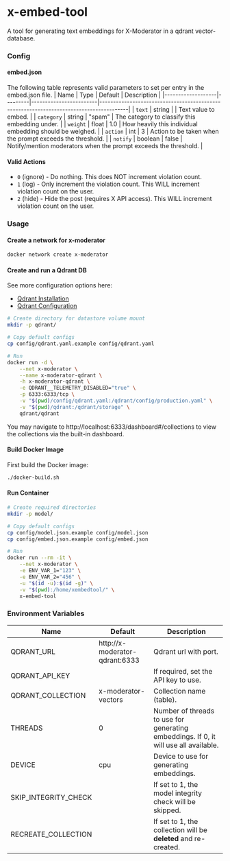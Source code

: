 # x-embed-tool

A tool for generating text embeddings for X-Moderator in a qdrant vector-database.

### Config

#### embed.json

The following table represents valid parameters to set per entry in the embed.json file.
| Name              | Type    | Default                | Description                                                                            |
|-------------------|---------|------------------------|----------------------------------------------------------------------------------------|
| `text`            | string  |                        | Text value to embed.                                                                   |
| `category`        | string  | "spam"                 | The category to classify this embedding under.                                         |
| `weight`          | float   | 1.0                    | How heavily this individual embedding should be weighed.                               |
| `action`          | int     | 3                      | Action to be taken when the prompt exceeds the threshold.                              |
| `notify`          | boolean | false                  | Notify/mention moderators when the prompt exceeds the threshold.                       |

#### Valid Actions

- `0` (ignore) - Do nothing. This does NOT increment violation count.
- `1` (log) - Only increment the violation count. This WILL increment violation count on the user.
- `2` (hide) - Hide the post (requires X API access). This WILL increment violation count on the user.


### Usage

#### Create a network for x-moderator
```sh
docker network create x-moderator
```


#### Create and run a Qdrant DB

See more configuration options here:
- [Qdrant Installation](https://qdrant.tech/documentation/guides/installation/)
- [Qdrant Configuration](https://qdrant.tech/documentation/guides/configuration/)

```sh
# Create directory for datastore volume mount
mkdir -p qdrant/

# Copy default configs
cp config/qdrant.yaml.example config/qdrant.yaml

# Run
docker run -d \
	--net x-moderator \
	--name x-moderator-qdrant \
	-h x-moderator-qdrant \
	-e QDRANT__TELEMETRY_DISABLED="true" \
	-p 6333:6333/tcp \
	-v "$(pwd)/config/qdrant.yaml:/qdrant/config/production.yaml" \
	-v "$(pwd)/qdrant:/qdrant/storage" \
	qdrant/qdrant
```

You may navigate to http://localhost:6333/dashboard#/collections to view the collections via the built-in dashboard.

#### Build Docker Image

First build the Docker image:
```sh
./docker-build.sh
```


#### Run Container

```sh
# Create required directories
mkdir -p model/

# Copy default configs
cp config/model.json.example config/model.json
cp config/embed.json.example config/embed.json

# Run
docker run --rm -it \
	--net x-moderator \
	-e ENV_VAR_1="123" \
	-e ENV_VAR_2="456" \
	-u "$(id -u):$(id -g)" \
	-v "$(pwd):/home/xembedtool/" \
	x-embed-tool
```

### Environment Variables

| Name                       | Default                         | Description                                                                            |
|----------------------------|---------------------------------|----------------------------------------------------------------------------------------|
| QDRANT_URL                 | http://x-moderator-qdrant:6333  | Qdrant url with port.                                                                  |
| QDRANT_API_KEY             |                                 | If required, set the API key to use.                                                   |
| QDRANT_COLLECTION          | x-moderator-vectors             | Collection name (table).                                                               |
| THREADS                    | 0                               | Number of threads to use for generating embeddings. If 0, it will use all available.   |
| DEVICE                     | cpu                             | Device to use for generating embeddings.                                               |
| SKIP_INTEGRITY_CHECK       |                                 | If set to 1, the model integrity check will be skipped.                                |
| RECREATE_COLLECTION        |                                 | If set to 1, the collection will be **deleted** and re-created.                        |
